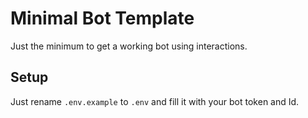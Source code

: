 # Minimal Bot Template

Just the minimum to get a working bot using interactions.

## Setup

Just rename `.env.example` to `.env` and fill it with your bot token and Id.
